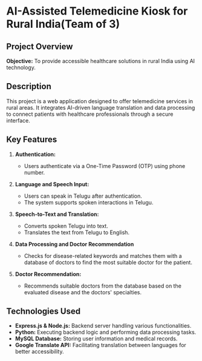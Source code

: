 # AI-Assisted Telemedicine Kiosk for Rural India(Team of 3)

## Project Overview

**Objective:** To provide accessible healthcare solutions in rural India using AI technology.

## Description

This project is a web application designed to offer telemedicine services in rural areas. It integrates AI-driven language translation and data processing to connect patients with healthcare professionals through a secure interface.

## Key Features

1. **Authentication:**
   - Users authenticate via a One-Time Password (OTP) using phone number.

2. **Language and Speech Input:**
   - Users can speak in Telugu after authentication.
   - The system supports spoken interactions in Telugu.

3. **Speech-to-Text and Translation:**
   - Converts spoken Telugu into text.
   - Translates the text from Telugu to English.

4. **Data Processing and Doctor Recommendation**
   - Checks for disease-related keywords and matches them with a database of doctors to find the most suitable doctor for the patient.
  
5. **Doctor Recommendation:**
   - Recommends suitable doctors from the database based on the evaluated disease and the doctors' specialties.

## Technologies Used

- **Express.js & Node.js:** Backend server handling various functionalities.
- **Python:** Executing backend logic and performing data processing tasks.
- **MySQL Database:** Storing user information and medical records.
- **Google Translate API:** Facilitating translation between languages for better accessibility.

